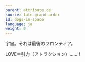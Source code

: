 ```yaml
---
parent: attribute.ce
source: fate-grand-order
id: dogs-in-space
language: ja
weight: 0
---
```


宇宙。それは最後のフロンティア。

LOVE＝引力（アトラクション）……！
